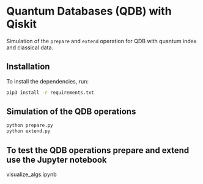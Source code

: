 # Quantum Databases (QDB) with Qiskit

Simulation of the `prepare` and `extend` operation for QDB with quantum index and classical data.



## Installation

To install the dependencies, run:
```bash
pip3 install -r requirements.txt
```


## Simulation of the QDB operations

```bash
python prepare.py
python extend.py
```

## To test the QDB operations prepare and extend use the Jupyter notebook
visualize_algs.ipynb 

